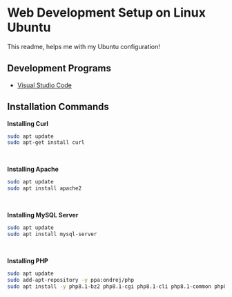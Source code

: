 # Web Development Setup on Linux Ubuntu

This readme, helps me with my Ubuntu configuration!

## Development Programs
- [Visual Studio Code](https://code.visualstudio.com/)

## Installation Commands

**Installing Curl**

```sh
sudo apt update
sudo apt-get install curl
```

<br>

**Installing Apache**

```sh
sudo apt update
sudo apt install apache2
```

<br>

**Installing MySQL Server**

```sh
sudo apt update
sudo apt install mysql-server
```

<br>

**Installing PHP**

```sh
sudo apt update
sudo add-apt-repository -y ppa:ondrej/php
sudo apt install -y php8.1-bz2 php8.1-cgi php8.1-cli php8.1-common php8.1-curl php8.1-dev php8.1-enchant php8.1-fpm php8.1-gd php8.1-gmp php8.1-imap php8.1-intl php8.1-ldap php8.1-mysql php8.1-odbc php8.1-opcache php8.1-pgsql php8.1-phpdbg php8.1-pspell php8.1-readline php8.1-sybase php8.1-tidy php8.1-xmlrpc php8.1-xsl php8.1-sqlite3 php8.1-mbstring php8.1-bcmath php8.1-soap php8.1-zip php8.1-xdebug php8.1-redis php8.1-igbinary php8.1-imagick
```

